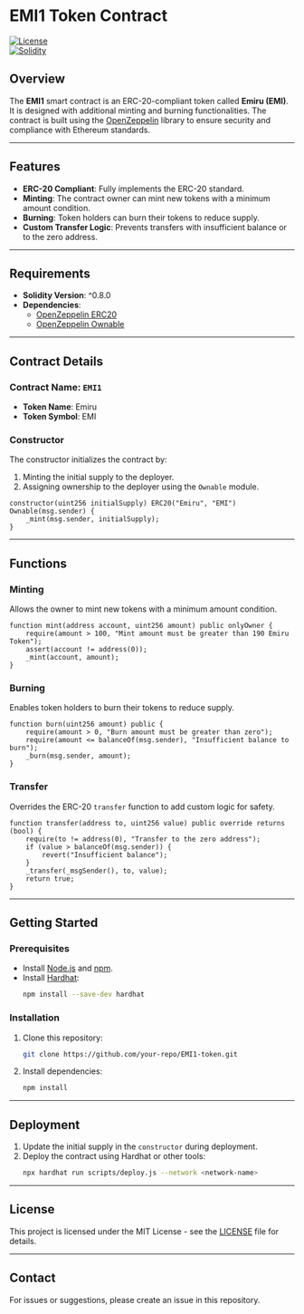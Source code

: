 
# EMI1 Token Contract  

[![License](https://img.shields.io/badge/license-MIT-blue.svg)](LICENSE)  
[![Solidity](https://img.shields.io/badge/solidity-%5E0.8.0-lightgrey.svg)](https://soliditylang.org/)  

## Overview  
The **EMI1** smart contract is an ERC-20-compliant token called **Emiru (EMI)**. It is designed with additional minting and burning functionalities. The contract is built using the [OpenZeppelin](https://openzeppelin.com/contracts/) library to ensure security and compliance with Ethereum standards.  

---

## Features  
- **ERC-20 Compliant**: Fully implements the ERC-20 standard.  
- **Minting**: The contract owner can mint new tokens with a minimum amount condition.  
- **Burning**: Token holders can burn their tokens to reduce supply.  
- **Custom Transfer Logic**: Prevents transfers with insufficient balance or to the zero address.  

---

## Requirements  
- **Solidity Version**: ^0.8.0  
- **Dependencies**:  
  - [OpenZeppelin ERC20](https://github.com/OpenZeppelin/openzeppelin-contracts/tree/master/contracts/token/ERC20)  
  - [OpenZeppelin Ownable](https://github.com/OpenZeppelin/openzeppelin-contracts/tree/master/contracts/access)  

---

## Contract Details  

### Contract Name: `EMI1`  
- **Token Name**: Emiru  
- **Token Symbol**: EMI  

### Constructor  
The constructor initializes the contract by:  
1. Minting the initial supply to the deployer.  
2. Assigning ownership to the deployer using the `Ownable` module.  

```solidity  
constructor(uint256 initialSupply) ERC20("Emiru", "EMI") Ownable(msg.sender) {  
    _mint(msg.sender, initialSupply);  
}  
```  

---

## Functions  

### Minting  
Allows the owner to mint new tokens with a minimum amount condition.  

```solidity  
function mint(address account, uint256 amount) public onlyOwner {  
    require(amount > 100, "Mint amount must be greater than 190 Emiru Token");  
    assert(account != address(0));  
    _mint(account, amount);  
}  
```  

### Burning  
Enables token holders to burn their tokens to reduce supply.  

```solidity  
function burn(uint256 amount) public {  
    require(amount > 0, "Burn amount must be greater than zero");  
    require(amount <= balanceOf(msg.sender), "Insufficient balance to burn");  
    _burn(msg.sender, amount);  
}  
```  

### Transfer  
Overrides the ERC-20 `transfer` function to add custom logic for safety.  

```solidity  
function transfer(address to, uint256 value) public override returns (bool) {  
    require(to != address(0), "Transfer to the zero address");  
    if (value > balanceOf(msg.sender)) {  
        revert("Insufficient balance");  
    }  
    _transfer(_msgSender(), to, value);  
    return true;  
}  
```  

---

## Getting Started  

### Prerequisites  
- Install [Node.js](https://nodejs.org/) and [npm](https://www.npmjs.com/).  
- Install [Hardhat](https://hardhat.org/):  
  ```bash  
  npm install --save-dev hardhat  
  ```  

### Installation  
1. Clone this repository:  
   ```bash  
   git clone https://github.com/your-repo/EMI1-token.git  
   ```  
2. Install dependencies:  
   ```bash  
   npm install  
   ```  

---

## Deployment  
1. Update the initial supply in the `constructor` during deployment.  
2. Deploy the contract using Hardhat or other tools:  
   ```bash  
   npx hardhat run scripts/deploy.js --network <network-name>  
   ```  

---

## License  
This project is licensed under the MIT License - see the [LICENSE](LICENSE) file for details.  

---  

## Contact  
For issues or suggestions, please create an issue in this repository.  

